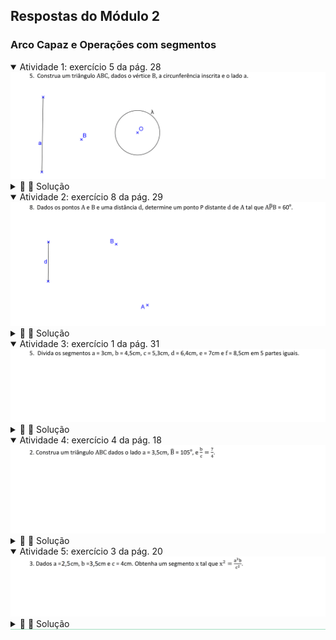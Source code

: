 <link rel="stylesheet" href="../../imagens/style.css">
<script type="text/x-mathjax-config">
         MathJax.Hub.Config({
           tex2jax: {
             inlineMath: [ ['$','$'], ["\\(","\\)"] ],
             processEscapes: true
           }
         });
</script>
<script src="https://cdn.mathjax.org/mathjax/latest/MathJax.js?config=TeX-AMS-MML_HTMLorMML" type="text/javascript"></script>

<h2 id="inicio">Respostas do Módulo 2</h2>
<h3>Arco Capaz e Operações com segmentos</h3> 
  <details open><summary>Atividade 1: exercício 5 da pág. 28</summary>
  <img src="../../parte3/apos_dg_0028a.png" />
  <div class="combo"><details class="sub"><summary>&#x1f4cf; &#x1f4d0; Solução</summary>
	<p>Como os lados do triângulo são tangentes à circunferência inscrita, temos que construir os arcos capazes de <b>90&deg;</b>.</p>
	<img src="28_02_00.png"/>
	<figcaption>Depois de encontrar a reta <b>BC</b>, o lado <b>AC</b> será tangente à circunferência inscrita, ou seja, construímos outro arco capaz de <b>90&deg;</b> para determinar a posição de <b>AC</b>.</figcaption>
  </details></div></details>
  <details open><summary>Atividade 2: exercício 8 da pág. 29</summary>
  <img src="../../parte3/apos_dg_0029a.png" />
  <div class="combo"><details class="sub"><summary>&#x1f4cf; &#x1f4d0; Solução</summary>
	<p>Como o ponto <b>P</b> tem distância <b>d</b> até o ponto <b>A</b>, temos que <b>P &isin; Circunf(A,d)</b>.</p>
	<img src="29_02_00.png"/>
	<figcaption>A construção envolve o arco capaz de <b>60&deg;</b>.</figcaption>
  </details></div></details>
  <details open><summary>Atividade 3: exercício 1 da pág. 31</summary>
  <img src="../../parte4/apos_dg_0031b.png" />
    <div class="combo"><details class="sub"><summary>&#x1f4cf; &#x1f4d0; Solução</summary>
	<p>Neste exercício proposto, temos a aplicação do Teorema de Tales para encontrar os lados do triângulo.</p>
	<img src="31_04_00.png"/>
	<figcaption>Temos 2 soluções possíveis.</figcaption>
  </details></div></details>
  <details open><summary>Atividade 4: exercício 4 da pág. 18</summary>
  <img src="../../parte4/apos_dg_0035a.png" />
  <div class="combo"><details class="sub"><summary>&#x1f4cf; &#x1f4d0; Solução</summary>
	<p>Neste exercício proposto, utilizamos a Circunferência de Apolônio com a razão $\mathsf{ 7 \over 4 }$.</p>
	<img src="35_02_00.png"/>
	<figcaption></figcaption>
  </details></div></details>
  <details open style="border-bottom: 1px solid #a2dec0;"><summary>Atividade 5: exercício 3 da pág. 20</summary>
  <img src="../../parte4/apos_dg_0041b.png" />
  <div class="combo"><details class="sub"><summary>&#x1f4cf; &#x1f4d0; Solução</summary>
	<p>Neste exercício proposto, temos a aplicação do conceito de média geométrica além de terceira e quarta proporcionais.</p>
	<img src="41_03_00.png"/>
	<figcaption>Primeiro encontramos os segmentos <b>y</b> e <b>z</b> por meio de quarta e terceira proporcionais. O segmento <b>x</b> será a média geométrica entre <b>y</b> e <b>z</b>.</figcaption>
  </details></div></details>




